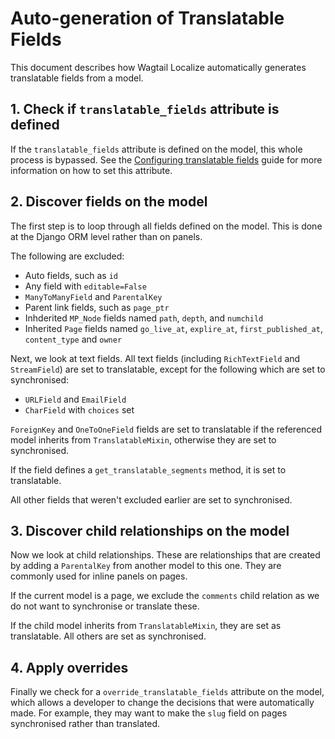 # Auto-generation of Translatable Fields

This document describes how Wagtail Localize automatically generates translatable fields from a model.

## 1. Check if ``translatable_fields`` attribute is defined

If the ``translatable_fields`` attribute is defined on the model, this whole process is bypassed.
See the [Configuring translatable fields](/how-to/field-configuration) guide for more information on how to set this attribute.

## 2. Discover fields on the model

The first step is to loop through all fields defined on the model. This is done at the Django ORM level rather than on panels.

The following are excluded:

 - Auto fields, such as ``id``
 - Any field with ``editable=False``
 - ``ManyToManyField`` and ``ParentalKey``
 - Parent link fields, such as ``page_ptr``
 - Inhderited ``MP_Node`` fields named ``path``, ``depth``, and ``numchild``
 - Inherited ``Page`` fields named ``go_live_at``, ``explire_at``, ``first_published_at``, ``content_type`` and ``owner``

Next, we look at text fields. All text fields (including ``RichTextField`` and ``StreamField``) are set to translatable,
except for the following which are set to synchronised:

 - ``URLField`` and ``EmailField``
 - ``CharField`` with ``choices`` set

``ForeignKey`` and ``OneToOneField`` fields are set to translatable if the referenced model inherits from
``TranslatableMixin``, otherwise they are set to synchronised.

If the field defines a ``get_translatable_segments`` method, it is set to translatable.

All other fields that weren't excluded earlier are set to synchronised.

## 3. Discover child relationships on the model

Now we look at child relationships. These are relationships that are created by adding a ``ParentalKey`` from another model
to this one. They are commonly used for inline panels on pages.

If the current model is a page, we exclude the ``comments`` child relation as we do not want to synchronise or translate these.

If the child model inherits from ``TranslatableMixin``, they are set as translatable. All others are set as synchronised.

## 4. Apply overrides

Finally we check for a ``override_translatable_fields`` attribute on the model, which allows a developer to change
the decisions that were automatically made. For example, they may want to make the ``slug`` field on pages synchronised
rather than translated.

